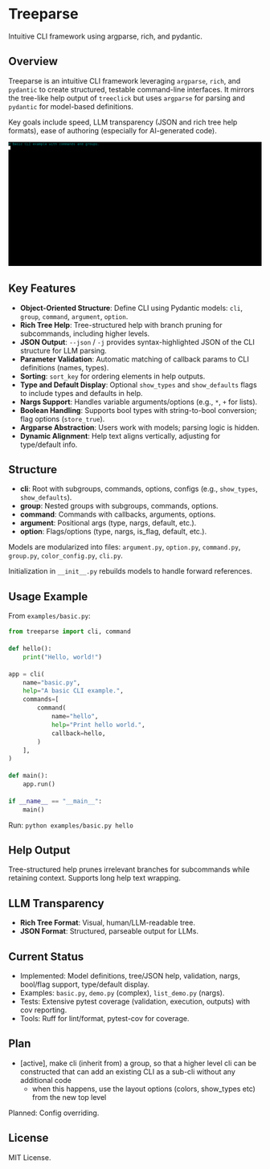 # Treeparse

Intuitive CLI framework using argparse, rich, and pydantic.

## Overview

Treeparse is an intuitive CLI framework leveraging `argparse`, `rich`, and `pydantic` to create structured, testable command-line interfaces. It mirrors the tree-like help output of `treeclick` but uses `argparse` for parsing and `pydantic` for model-based definitions.

Key goals include speed, LLM transparency (JSON and rich tree help formats), ease of authoring (especially for AI-generated code).

![Demo scripts](docs/assets/demos.gif)


## Key Features

- **Object-Oriented Structure**: Define CLI using Pydantic models: `cli`, `group`, `command`, `argument`, `option`.
- **Rich Tree Help**: Tree-structured help with branch pruning for subcommands, including higher levels.
- **JSON Output**: `--json` / `-j` provides syntax-highlighted JSON of the CLI structure for LLM parsing.
- **Parameter Validation**: Automatic matching of callback params to CLI definitions (names, types).
- **Sorting**: `sort_key` for ordering elements in help outputs.
- **Type and Default Display**: Optional `show_types` and `show_defaults` flags to include types and defaults in help.
- **Nargs Support**: Handles variable arguments/options (e.g., `*`, `+` for lists).
- **Boolean Handling**: Supports bool types with string-to-bool conversion; flag options (`store_true`).
- **Argparse Abstraction**: Users work with models; parsing logic is hidden.
- **Dynamic Alignment**: Help text aligns vertically, adjusting for type/default info.

## Structure

- **cli**: Root with subgroups, commands, options, configs (e.g., `show_types`, `show_defaults`).
- **group**: Nested groups with subgroups, commands, options.
- **command**: Commands with callbacks, arguments, options.
- **argument**: Positional args (type, nargs, default, etc.).
- **option**: Flags/options (type, nargs, is_flag, default, etc.).

Models are modularized into files: `argument.py`, `option.py`, `command.py`, `group.py`, `color_config.py`, `cli.py`.

Initialization in `__init__.py` rebuilds models to handle forward references.

## Usage Example

From `examples/basic.py`:

```python
from treeparse import cli, command

def hello():
    print("Hello, world!")

app = cli(
    name="basic.py",
    help="A basic CLI example.",
    commands=[
        command(
            name="hello",
            help="Print hello world.",
            callback=hello,
        )
    ],
)

def main():
    app.run()

if __name__ == "__main__":
    main()
```

Run: `python examples/basic.py hello`

## Help Output

Tree-structured help prunes irrelevant branches for subcommands while retaining context. Supports long help text wrapping.

## LLM Transparency

- **Rich Tree Format**: Visual, human/LLM-readable tree.
- **JSON Format**: Structured, parseable output for LLMs.

## Current Status

- Implemented: Model definitions, tree/JSON help, validation, nargs, bool/flag support, type/default display.
- Examples: `basic.py`, `demo.py` (complex), `list_demo.py` (nargs).
- Tests: Extensive pytest coverage (validation, execution, outputs) with cov reporting.
- Tools: Ruff for lint/format, pytest-cov for coverage.

## Plan

- [active], make cli (inherit from) a group, so that a higher level cli can be constructed that can add an existing CLI as a sub-cli without any additional code
    - when this happens, use the layout options (colors, show_types etc) from the new top level

Planned: Config overriding.

## License

MIT License.
